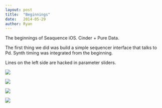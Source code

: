 ```yaml
---
layout: post
title:  "Beginnings"
date:   2014-05-29
author: Ryan
---
```


The beginnings of Seaquence iOS. Cinder + Pure Data.

The first thing we did was build a simple sequencer interface that talks to Pd.
Synth timing was integrated from the beginning.

Lines on the left side are hacked in parameter sliders.

[![]({{site.offsiteimgs}}/seaq1.PNG)]({{site.offsiteimgs}}/seaq1.PNG)

[![]({{site.offsiteimgs}}/seaq5.PNG)]({{site.offsiteimgs}}/seaq5.PNG)

[![]({{site.offsiteimgs}}/seaq6.PNG)]({{site.offsiteimgs}}/seaq6.PNG)

[![]({{site.offsiteimgs}}/seaq7.PNG)]({{site.offsiteimgs}}/seaq7.PNG)

